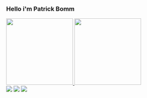 ### Hello i'm Patrick Bomm

<div>
<a href="https://github.com/PatrickBomm">
<img height="180em" src="https://github-readme-stats.vercel.app/api?username=PatrickBomm&show_icons=true&theme=radical"/>
<img height="180ec" src="https://github-readme-stats.vercel.app/api/top-langs/?username=PatrickBomm&layout=compact"/>
</div>

<div>
<a href="https://discord.com/channels/Patrick Santos#6151" target="_blank"><img src="https://img.shields.io/badge/Discord-5865F2?style=for-the-badge&logo=discord&logoColor=white" target="_blank"></a>
<a href="https://www.instagram.com/patrick_bomm/" target="_blank"><img src="https://img.shields.io/badge/Instagram-E4405F?style=for-the-badge&logo=instagram&logoColor=white" target="_blank"></a>
<a href="https://www.linkedin.com/in/patrick-dos-santos-443601204/" target="_blank"><img src="https://img.shields.io/badge/LinkedIn-0077B5?style=for-the-badge&logo=linkedin&logoColor=white" target="_blank"></a>
</div>
